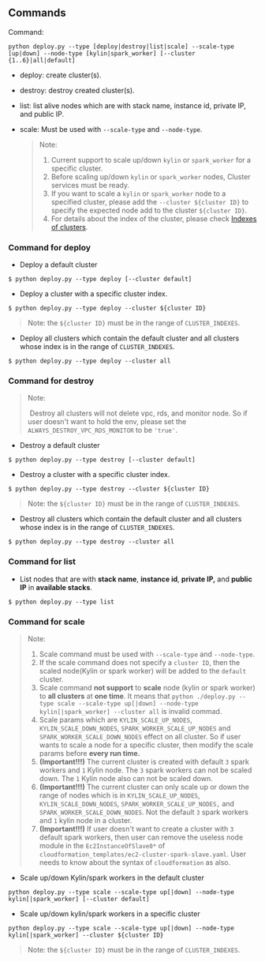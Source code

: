## Commands<a name="run"></a>

Command:

```shell
python deploy.py --type [deploy|destroy|list|scale] --scale-type [up|down] --node-type [kylin|spark_worker] [--cluster {1..6}|all|default]
```

- deploy: create cluster(s).

- destroy: destroy created cluster(s).

- list: list alive nodes which are with stack name, instance id, private IP, and public IP.

- scale: Must be used with `--scale-type` and `--node-type`.

  > Note:
  >
  > 1. Current support to scale up/down `kylin` or `spark_worker` for a specific cluster.
  > 2. Before scaling up/down `kylin` or `spark_worker` nodes, Cluster services must be ready.
  > 3. If you want to scale a `kylin` or `spark_worker` node to a specified cluster, please add the `--cluster ${cluster ID}` to specify the expected node add to the cluster `${cluster ID}`.
  > 4. For details about the index of the cluster,  please check [Indexes of clusters](./configs.md#indexofcluster).

### Command for deploy

- Deploy a default cluster

```shell
$ python deploy.py --type deploy [--cluster default]
```

- Deploy a cluster with a specific cluster index. <a name="deploycluster"></a>

```shell
$ python deploy.py --type deploy --cluster ${cluster ID}
```

> Note: the `${cluster ID}` must be in the range of `CLUSTER_INDEXES`.

- Deploy all clusters which contain the default cluster and all clusters whose index is in the range of `CLUSTER_INDEXES`.

```shell
$ python deploy.py --type deploy --cluster all
```

### Command for destroy

> Note:
>
> ​		Destroy all clusters will not delete vpc, rds, and monitor node. So if user doesn't want to hold the env, please set the `ALWAYS_DESTROY_VPC_RDS_MONITOR` to be `'true'`.

- Destroy a default cluster

```shell
$ python deploy.py --type destroy [--cluster default]
```

- Destroy a cluster with a specific cluster index. 

```shell
$ python deploy.py --type destroy --cluster ${cluster ID}
```

> Note: the `${cluster ID}` must be in the range of `CLUSTER_INDEXES`.

- Destroy all clusters which contain the default cluster and all clusters whose index is in the range of `CLUSTER_INDEXES`.

```shell
$ python deploy.py --type destroy --cluster all
```

### Command for list

- List nodes that are with **stack name**, **instance id**, **private IP,** and **public IP** in **available stacks**.

```shell
$ python deploy.py --type list
```

### Command for scale

> Note:
>
> 1. Scale command must be used with `--scale-type` and `--node-type`.
> 2. If the scale command does not specify a `cluster ID`, then the scaled node(Kylin or spark worker) will be added to the `default` cluster.
> 3. Scale command **not support** to **scale** node (kylin or spark worker) to **all clusters** at **one time**. It means that `python ./deploy.py --type scale --scale-type up[|down] --node-type kylin[|spark_worker] --cluster all` is invalid commad.
> 4. Scale params which are `KYLIN_SCALE_UP_NODES`, `KYLIN_SCALE_DOWN_NODES`, `SPARK_WORKER_SCALE_UP_NODES` and `SPARK_WORKER_SCALE_DOWN_NODES` effect on all cluster. So if user wants to scale a node for a specific cluster, then modify the scale params before **every run time.**
> 5. **(Important!!!)** The current cluster is created with default `3` spark workers and `1` Kylin node. The `3` spark workers can not be scaled down. The `1`  Kylin node also can not be scaled down.
> 6. **(Important!!!)** The current cluster can only scale up or down the range of nodes which is in  `KYLIN_SCALE_UP_NODES`, `KYLIN_SCALE_DOWN_NODES`, `SPARK_WORKER_SCALE_UP_NODES,` and `SPARK_WORKER_SCALE_DOWN_NODES`. Not the default `3` spark workers and `1` kylin node in a cluster.
> 7. **(Important!!!)**  If user doesn't want to create a cluster with `3` default spark workers, then user can remove the useless node module in the `Ec2InstanceOfSlave0*` of `cloudformation_templates/ec2-cluster-spark-slave.yaml`. User needs to know about the syntax of `cloudformation` as also.

- Scale up/down Kylin/spark workers in the default cluster

```shell
python deploy.py --type scale --scale-type up[|down] --node-type kylin[|spark_worker] [--cluster default]
```

- Scale up/down kylin/spark workers in a specific cluster

```shell
python deploy.py --type scale --scale-type up[|down] --node-type kylin[|spark_worker] --cluster ${cluster ID}
```

> Note: the `${cluster ID}` must be in the range of `CLUSTER_INDEXES`.